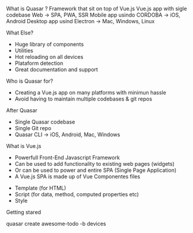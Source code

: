What is Quasar ? 
Framework that sit on top of Vue.js
Vue.js app with sigle codebase 
Web -> SPA, PWA, SSR 
Mobile app usindo CORDOBA -> iOS, Android 
Desktop app usind Electron -> Mac, Windows, Linux

What Else? 
- Huge library of components 
- Utilities
- Hot reloading on all devices 
- Plataform detection
- Great documentation and support

Who is Quasar for? 
- Creating a Vue.js app on many platforms with minimun hassle 
- Avoid having to maintain multiple codebases & git repos 


After Quasar 
- Single Quasar codebase 
- Single Git repo 
- Quasar CLI -> iOS, Android, Mac, Windows 


What is Vue.js 
- Powerfull Front-End Javascript Framework 
- Can be used to add functionality to existing web pages (widgets) 
- Or can be used to power and entire SPA (Single Page Application) 
- A Vue.js SPA is made up of Vue Componentes files 
* Template (for HTML) 
* Script (for data, method, computed properties etc)
* Style

Getting stared 

quasar create awesome-todo -b devices